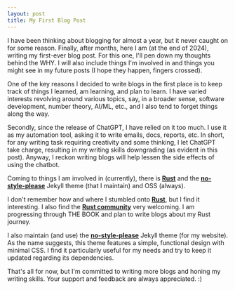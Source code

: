 ```yaml
---
layout: post
title: My First Blog Post
---
```


I have been thinking about blogging for almost a year, but it never caught on for some reason. Finally, after months, here I am (at the end of 2024), writing my first-ever blog post. For this one, I'll pen down my thoughts behind the WHY. I will also include things I'm involved in and things you might see in my future posts (I hope they happen, fingers crossed).

One of the key reasons I decided to write blogs in the first place is to keep track of things I learned, am learning, and plan to learn. I have varied interests revolving around various topics, say, in a broader sense, software development, number theory, AI/ML, etc., and I also tend to forget things along the way.

Secondly, since the release of ChatGPT, I have relied on it too much. I use it as my automation tool, asking it to write emails, docs, reports, etc. In short, for any writing task requiring creativity and some thinking, I let ChatGPT take charge, resulting in my writing skills downgrading (as evident in this post). Anyway, I reckon writing blogs will help lessen the side effects of using the chatbot.

Coming to things I am involved in (currently), there is [**Rust**](https://www.rust-lang.org/) and the [**no-style-please**](https://github.com/riggraz/no-style-please) Jekyll theme (that I maintain) and OSS (always).

I don't remember how and where I stumbled onto [**Rust**](https://www.rust-lang.org/), but I find it interesting. I also find the [**Rust community**](https://github.com/rust-lang) very welcoming. I am progressing through THE BOOK and plan to write blogs about my Rust journey.

I also maintain (and use) the [**no-style-please**](https://github.com/riggraz/no-style-please) Jekyll theme (for my website). As the name suggests, this theme features a simple, functional design with minimal CSS. I find it particularly useful for my needs and try to keep it updated regarding its dependencies.

That's all for now, but I'm committed to writing more blogs and honing my writing skills. Your support and feedback are always appreciated. :)